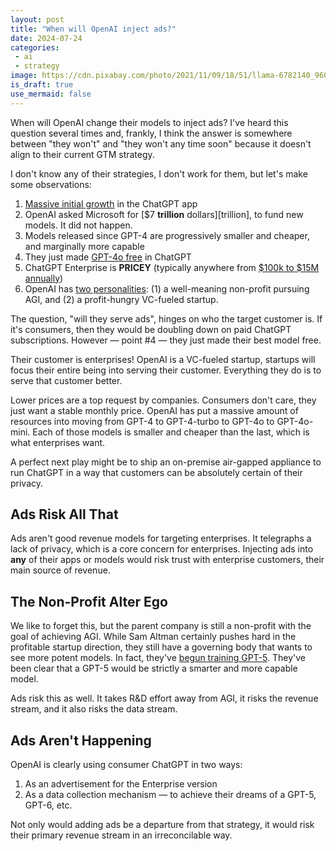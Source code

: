 ```yaml
---
layout: post
title: "When will OpenAI inject ads?"
date: 2024-07-24
categories:
 - ai
 - strategy
image: https://cdn.pixabay.com/photo/2021/11/09/18/51/llama-6782140_960_720.jpg
is_draft: true
use_mermaid: false
---
```


When will OpenAI change their models to inject ads? I've heard this question several times
and, frankly, I think the answer is somewhere between "they won't" and "they won't any time soon"
because it doesn't align to their current GTM strategy.

I don't know any of their strategies, I don't work for them, but let's make some observations:

1. [Massive initial growth][growth] in the ChatGPT app
2. OpenAI asked Microsoft for [$7 **trillion** dollars][trillion], to fund new models. It did not happen.
3. Models released since GPT-4 are progressively smaller and cheaper, and marginally more capable
4. They just made [GPT-4o free][free] in ChatGPT
5. ChatGPT Enterprise is **PRICEY** (typically anywhere from [$100k to $15M annually][pricey])
6. OpenAI has [two personalities][two]: (1) a well-meaning non-profit pursuing AGI, and (2) a profit-hungry VC-fueled startup.

The question, "will they serve ads", hinges on who the target customer is. If it's consumers, then they would
be doubling down on paid ChatGPT subscriptions. However — point #4 — they just made their best model free.

Their customer is enterprises! OpenAI is a VC-fueled startup, startups will focus their entire being 
into serving their customer. Everything they do is to serve that customer better.

Lower prices are a top request by companies. Consumers don't care, they just want a stable monthly price.
OpenAI has put a massive amount of resources into moving from GPT-4 to GPT-4-turbo to GPT-4o to GPT-4o-mini.
Each of those models is smaller and cheaper than the last, which is what enterprises want.

A perfect next play might be to ship an on-premise air-gapped appliance to run ChatGPT in a way that
customers can be absolutely certain of their privacy.

## Ads Risk All That
Ads aren't good revenue models for targeting enterprises. It telegraphs a lack of privacy, 
which is a core concern for enterprises. Injecting ads into **any** of their apps or models would
risk trust with enterprise customers, their main source of revenue.

## The Non-Profit Alter Ego
We like to forget this, but the parent company is still a non-profit with the goal of achieving AGI.
While Sam Altman certainly pushes hard in the profitable startup direction, they still have a
governing body that wants to see more potent models. In fact, they've [begun training GPT-5][5]. 
They've been clear that a GPT-5 would be strictly a smarter and more capable model.

Ads risk this as well. It takes R&D effort away from AGI, it risks the revenue stream, and it also
risks the data stream.

## Ads Aren't Happening
OpenAI is clearly using consumer ChatGPT in two ways:

1. As an advertisement for the Enterprise version
2. As a data collection mechanism — to achieve their dreams of a GPT-5, GPT-6, etc.

Not only would adding ads be a departure from that strategy, it would risk their primary revenue
stream in an irreconcilable way.



 [growth]: https://www.howtheygrow.co/p/how-openai-grows
 [trillions]: https://www.wsj.com/tech/ai/sam-altman-seeks-trillions-of-dollars-to-reshape-business-of-chips-and-ai-89ab3db0
 [pricey]: https://explodingtopics.com/blog/chatgpt-enterprise
 [two]: https://techcrunch.com/2019/03/11/openai-shifts-from-nonprofit-to-capped-profit-to-attract-capital/
 [free]: https://www.datacamp.com/blog/what-is-gpt-4o
 [5]: https://www.ccn.com/news/technology/chatgpt5-release-timing-details-in-full-openai/

